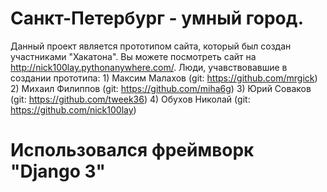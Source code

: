 # Санкт-Петербург - умный город.
Данный проект является прототипом сайта, который был создан участниками "Хакатона".
Вы можете посмотреть сайт на http://nick100lay.pythonanywhere.com/.
Люди, учавствовавшие в создании прототипа:
    1) Максим Малахов (git: https://github.com/mrgick)
    2) Михаил Филиппов (git: https://github.com/miha6g)
    3) Юрий Соваков (git: https://github.com/tweek36)
    4) Обухов Николай (git: https://github.com/nick100lay)
    
# Использовался фреймворк "Django 3"
